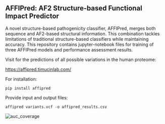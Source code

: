 ## AFFIPred: AF2 Structure-based Functional Impact Predictor

A novel structure-based pathogenicity classifier, AFFIPred, merges both sequence and AF2-based structural information. This combination tackles limitations of traditional structure-based classifiers while maintaining accuracy. 
This repository contains jupyter-notebook files for training of three AFFIPred models and performance assessment results. 

Visit for the predictions of all possible variations in the human proteome:

https://affipred.timucinlab.com/

For installation:

```pip install affipred```

Provide input and output files:

```affipred variants.vcf -o affipred_results.csv```


![auc_coverage](https://github.com/timucinlab/AFFIPred/assets/58934249/ace462e6-1af4-4800-9ec6-2105384f26bc)
